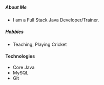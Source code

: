 ##### About Me
* I am a Full Stack Java Developer/Trainer.

##### Hobbies
* Teaching, Playing Cricket

#### Technologies

* Core Java 
* MySQL
* Git
